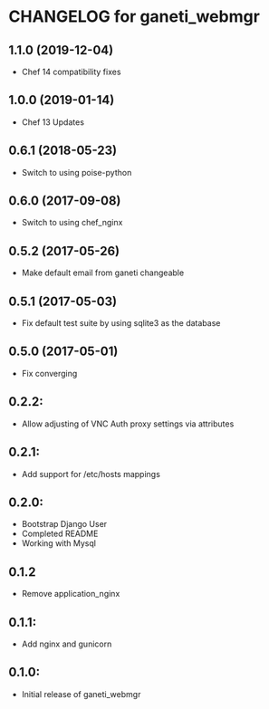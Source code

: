 # CHANGELOG for ganeti_webmgr

1.1.0 (2019-12-04)
------------------
- Chef 14 compatibility fixes

1.0.0 (2019-01-14)
------------------
- Chef 13 Updates

0.6.1 (2018-05-23)
------------------
- Switch to using poise-python

0.6.0 (2017-09-08)
------------------
- Switch to using chef_nginx

0.5.2 (2017-05-26)
------------------
- Make default email from ganeti changeable

0.5.1 (2017-05-03)
------------------
- Fix default test suite by using sqlite3 as the database

0.5.0 (2017-05-01)
------------------
- Fix converging

## 0.2.2:

* Allow adjusting of VNC Auth proxy settings via attributes

## 0.2.1:

* Add support for /etc/hosts mappings

## 0.2.0:

* Bootstrap Django User
* Completed README
* Working with Mysql

## 0.1.2

* Remove application_nginx

## 0.1.1:

* Add nginx and gunicorn

## 0.1.0:

* Initial release of ganeti_webmgr
